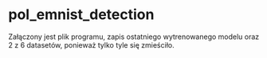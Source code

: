 # pol_emnist_detection

Załączony jest plik programu, zapis ostatniego wytrenowanego modelu oraz 2 z 6 datasetów, ponieważ tylko tyle się zmieściło.
